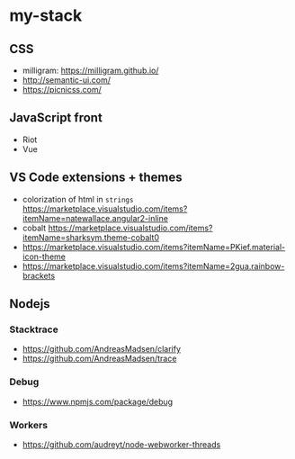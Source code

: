 # my-stack


## CSS

- milligram: https://milligram.github.io/
- http://semantic-ui.com/
- https://picnicss.com/

## JavaScript front

- Riot
- Vue

## VS Code extensions + themes

- colorization of html in `strings` https://marketplace.visualstudio.com/items?itemName=natewallace.angular2-inline
- cobalt https://marketplace.visualstudio.com/items?itemName=sharksym.theme-cobalt0
- https://marketplace.visualstudio.com/items?itemName=PKief.material-icon-theme
- https://marketplace.visualstudio.com/items?itemName=2gua.rainbow-brackets

## Nodejs

### Stacktrace

- https://github.com/AndreasMadsen/clarify
- https://github.com/AndreasMadsen/trace

### Debug

- https://www.npmjs.com/package/debug

### Workers

- https://github.com/audreyt/node-webworker-threads
